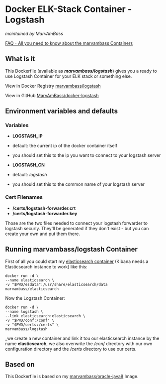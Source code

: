 # Docker ELK-Stack Container - Logstash
_maintained by MarvAmBass_

[FAQ - All you need to know about the marvambass Containers](https://marvin.im/docker-faq-all-you-need-to-know-about-the-marvambass-containers/)

## What is it

This Dockerfile (available as ___marvambass/logstash___) gives you a ready to use Logstash Container for your ELK stack or something else.

View in Docker Registry [marvambass/logstash](https://registry.hub.docker.com/u/marvambass/marvambass/logstash/)

View in GitHub [MarvAmBass/docker-logstash](https://github.com/MarvAmBass/docker-logstash)

## Environment variables and defaults

### Variables

* __LOGSTASH\_IP__
 * default: the current ip of the docker container itself
 * you should set this to the ip you want to connect to your logstash server
 
* __LOGSTASH\_CN__
 * default: _logstash_
 * you should set this to the common name of your logstash server

### Cert Filenames

* __/certs/logstash-forwarder.crt__
* __/certs/logstash-forwarder.key__

Those are the two files needed to connect your logstash forwarder to logstash securly. They'll be generated if they don't exist - but you can create your own and put them there.

## Running marvambass/logstash Container

First of all you could start my [elasticsearch container](https://github.com/MarvAmBass/docker-elasticsearch) (Kibana needs a Elasticsearch instance to work) like this:

    docker run -d \
    --name elasticsearch \
    -v "$PWD/esdata":/usr/share/elasticsearch/data
    marvambass/elasticsearch

Now the Logstash Container:

    docker run -d \
    --name logstash \
    --link elasticsearch:elasticsearch \
    -v "$PWD/conf:/conf" \
    -v "$PWD/certs:/certs" \
    marvambass/logstash

_we create a new container and link it tou our elasticsearch instance by the name __elasticsearch__, we also overwrite the _/conf_ directory with our own configuration directory and the _/certs_ directory to use our certs.

## Based on

This Dockerfile is based on my [marvambass/oracle-java8](https://registry.hub.docker.com/marvambass/oracle-java8) Image.
